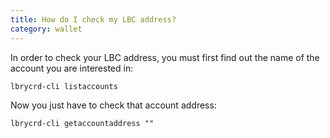 ```yaml
---
title: How do I check my LBC address?
category: wallet
---
```


In order to check your LBC address, you must first find out the name of the account you are interested in:

    lbrycrd-cli listaccounts

Now you just have to check that account address:

    lbrycrd-cli getaccountaddress ""
